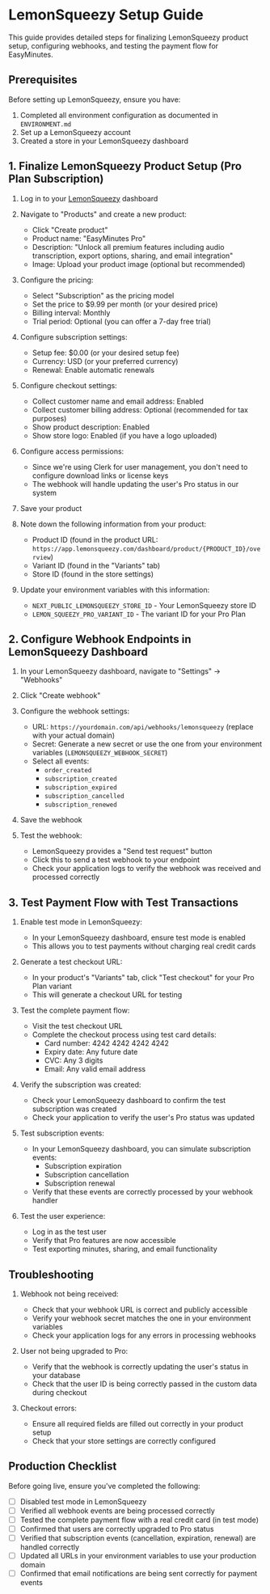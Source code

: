 # LemonSqueezy Setup Guide

This guide provides detailed steps for finalizing LemonSqueezy product setup, configuring webhooks, and testing the payment flow for EasyMinutes.

## Prerequisites

Before setting up LemonSqueezy, ensure you have:

1. Completed all environment configuration as documented in `ENVIRONMENT.md`
2. Set up a LemonSqueezy account
3. Created a store in your LemonSqueezy dashboard

## 1. Finalize LemonSqueezy Product Setup (Pro Plan Subscription)

1. Log in to your [LemonSqueezy](https://www.lemonsqueezy.com/) dashboard

2. Navigate to "Products" and create a new product:
   - Click "Create product"
   - Product name: "EasyMinutes Pro"
   - Description: "Unlock all premium features including audio transcription, export options, sharing, and email integration"
   - Image: Upload your product image (optional but recommended)

3. Configure the pricing:
   - Select "Subscription" as the pricing model
   - Set the price to $9.99 per month (or your desired price)
   - Billing interval: Monthly
   - Trial period: Optional (you can offer a 7-day free trial)

4. Configure subscription settings:
   - Setup fee: $0.00 (or your desired setup fee)
   - Currency: USD (or your preferred currency)
   - Renewal: Enable automatic renewals

5. Configure checkout settings:
   - Collect customer name and email address: Enabled
   - Collect customer billing address: Optional (recommended for tax purposes)
   - Show product description: Enabled
   - Show store logo: Enabled (if you have a logo uploaded)

6. Configure access permissions:
   - Since we're using Clerk for user management, you don't need to configure download links or license keys
   - The webhook will handle updating the user's Pro status in our system

7. Save your product

8. Note down the following information from your product:
   - Product ID (found in the product URL: `https://app.lemonsqueezy.com/dashboard/product/{PRODUCT_ID}/overview`)
   - Variant ID (found in the "Variants" tab)
   - Store ID (found in the store settings)

9. Update your environment variables with this information:
   - `NEXT_PUBLIC_LEMONSQUEEZY_STORE_ID` - Your LemonSqueezy store ID
   - `LEMON_SQUEEZY_PRO_VARIANT_ID` - The variant ID for your Pro Plan

## 2. Configure Webhook Endpoints in LemonSqueezy Dashboard

1. In your LemonSqueezy dashboard, navigate to "Settings" → "Webhooks"

2. Click "Create webhook"

3. Configure the webhook settings:
   - URL: `https://yourdomain.com/api/webhooks/lemonsqueezy` (replace with your actual domain)
   - Secret: Generate a new secret or use the one from your environment variables (`LEMONSQUEEZY_WEBHOOK_SECRET`)
   - Select all events:
     - `order_created`
     - `subscription_created`
     - `subscription_expired`
     - `subscription_cancelled`
     - `subscription_renewed`

4. Save the webhook

5. Test the webhook:
   - LemonSqueezy provides a "Send test request" button
   - Click this to send a test webhook to your endpoint
   - Check your application logs to verify the webhook was received and processed correctly

## 3. Test Payment Flow with Test Transactions

1. Enable test mode in LemonSqueezy:
   - In your LemonSqueezy dashboard, ensure test mode is enabled
   - This allows you to test payments without charging real credit cards

2. Generate a test checkout URL:
   - In your product's "Variants" tab, click "Test checkout" for your Pro Plan variant
   - This will generate a checkout URL for testing

3. Test the complete payment flow:
   - Visit the test checkout URL
   - Complete the checkout process using test card details:
     - Card number: 4242 4242 4242 4242
     - Expiry date: Any future date
     - CVC: Any 3 digits
     - Email: Any valid email address

4. Verify the subscription was created:
   - Check your LemonSqueezy dashboard to confirm the test subscription was created
   - Check your application to verify the user's Pro status was updated

5. Test subscription events:
   - In your LemonSqueezy dashboard, you can simulate subscription events:
     - Subscription expiration
     - Subscription cancellation
     - Subscription renewal
   - Verify that these events are correctly processed by your webhook handler

6. Test the user experience:
   - Log in as the test user
   - Verify that Pro features are now accessible
   - Test exporting minutes, sharing, and email functionality

## Troubleshooting

1. Webhook not being received:
   - Check that your webhook URL is correct and publicly accessible
   - Verify your webhook secret matches the one in your environment variables
   - Check your application logs for any errors in processing webhooks

2. User not being upgraded to Pro:
   - Verify that the webhook is correctly updating the user's status in your database
   - Check that the user ID is being correctly passed in the custom data during checkout

3. Checkout errors:
   - Ensure all required fields are filled out correctly in your product setup
   - Check that your store settings are correctly configured

## Production Checklist

Before going live, ensure you've completed the following:

- [ ] Disabled test mode in LemonSqueezy
- [ ] Verified all webhook events are being processed correctly
- [ ] Tested the complete payment flow with a real credit card (in test mode)
- [ ] Confirmed that users are correctly upgraded to Pro status
- [ ] Verified that subscription events (cancellation, expiration, renewal) are handled correctly
- [ ] Updated all URLs in your environment variables to use your production domain
- [ ] Confirmed that email notifications are being sent correctly for payment events